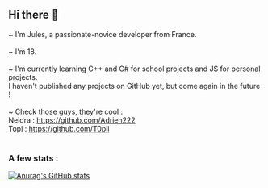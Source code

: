 ## Hi there 👋

~ I'm Jules, a passionate-novice developer from France.</br>
</br>
~ I'm 18.</br>
</br>
~ I'm currently learning C++ and C# for school projects and JS for personal projects.</br>
I haven't published any projects on GitHub yet, but come again in the future ! </br>
</br>
~ Check those guys, they're cool :</br>
Neidra : https://github.com/Adrien222 </br>
Topi : https://github.com/T0pii </br>
</br>
### A few stats :</br>
[![Anurag's GitHub stats](https://github-readme-stats.vercel.app/api?username=slicycode&show_icons=true&theme=algolia )](https://github.com/anuraghazra/github-readme-stats)
